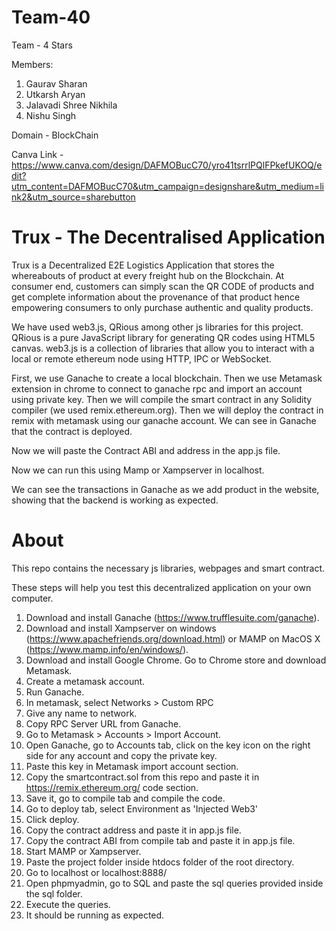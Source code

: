 # Team-40

Team - 4 Stars

Members:

1) Gaurav Sharan
2) Utkarsh Aryan
3) Jalavadi Shree Nikhila
4) Nishu Singh

Domain - BlockChain 

Canva Link - https://www.canva.com/design/DAFMOBucC70/yro41tsrrlPQlFPkefUKOQ/edit?utm_content=DAFMOBucC70&utm_campaign=designshare&utm_medium=link2&utm_source=sharebutton

# Trux - The Decentralised Application

Trux is a Decentralized E2E Logistics Application that stores the whereabouts of product at every freight hub on the Blockchain. At consumer end, customers can simply scan the QR CODE of products and get complete information about the provenance of that product hence empowering consumers to only purchase authentic and quality products.

We have used web3.js, QRious among other js libraries for this project.
QRious is a pure JavaScript library for generating QR codes using HTML5 canvas.
web3.js is a collection of libraries that allow you to interact with a local or remote ethereum node using HTTP, IPC or WebSocket.

First, we use Ganache to create a local blockchain. Then we use Metamask extension in chrome to connect to ganache rpc and import an account using private key. 
Then we will compile the smart contract in any Solidity compiler (we used remix.ethereum.org). Then we will deploy the contract in remix with metamask using our ganache account. We can see in Ganache that the contract is deployed. 

Now we will paste the Contract ABI and address in the app.js file.

Now we can run this using Mamp or Xampserver in localhost. 

We can see the transactions in Ganache as we add product in the website, showing that the backend is working as expected. 

# About

This repo contains the necessary js libraries, webpages and smart contract. 

These steps will help you test this decentralized application on your own computer.

1) Download and install Ganache (https://www.trufflesuite.com/ganache).
2) Download and install Xampserver on windows (https://www.apachefriends.org/download.html) or MAMP on MacOS X (https://www.mamp.info/en/windows/).
3) Download and install Google Chrome. Go to Chrome store and download Metamask.
4) Create a metamask account.
5) Run Ganache.
6) In metamask, select Networks > Custom RPC
7) Give any name to network.
8) Copy RPC Server URL from Ganache.
9) Go to Metamask > Accounts > Import Account.
10) Open Ganache, go to Accounts tab, click on the key icon on the right side for any account and copy the private key.
11) Paste this key in Metamask import account section.
12) Copy the smartcontract.sol from this repo and paste it in https://remix.ethereum.org/ code section.
13) Save it, go to compile tab and compile the code.
14) Go to deploy tab, select Environment as 'Injected Web3'
15) Click deploy.
16) Copy the contract address and paste it in app.js file.
17) Copy the contract ABI from compile tab and paste it in app.js file.
18) Start MAMP or Xampserver.
19) Paste the project folder inside htdocs folder of the root directory.
20) Go to localhost or localhost:8888/
21) Open phpmyadmin, go to SQL and paste the sql queries provided inside the sql folder.
22) Execute the queries.
23) It should be running as expected.
